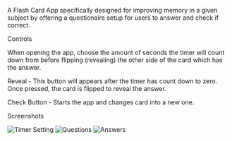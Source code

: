A Flash Card App specifically designed for improving memory in a given subject by offering a questionaire setup for users to answer and check if correct.

Controls

When opening the app, choose the amount of seconds the timer will count down from before flipping (revealing) the other side of the card which has the answer.

Reveal - This button will appears after the timer has count down to zero. Once pressed, the card is flipped to reveal the answer.

Check Button - Starts the app and changes card into a new one.

Screenshots

![Timer Setting](https://github.com/AIweave/flashy.github.io/assets/121763338/811a124b-fbdf-48f7-9bb9-c96b2398a757)
![Questions](https://github.com/AIweave/flashy.github.io/assets/121763338/6c0174df-0e53-462d-a420-35788a54b582)
![Answers](https://github.com/AIweave/flashy.github.io/assets/121763338/23fea8db-31fb-4dc0-99e5-52294596048a)
